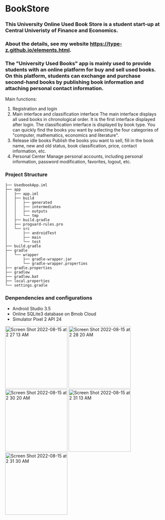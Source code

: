 # BookStore

### This University Online Used Book Store is a student start-up at Central Univeristy of Finance and Economics.
### About the details, see my website https://type-z.github.io/elements.html.

### The "University Used Books" app is mainly used to provide students with an online platform for buy and sell used books. On this platform, students can exchange and purchase second-hand books by publishing book information and attaching personal contact information.
Main functions:
1. Registration and login
2. Main interface and classification interface
The main interface displays all used books in chronological order. It is the first interface displayed after login.
The classification interface is displayed by book type. You can quickly find the books you want by selecting the four categories of "computer, mathematics, economics and literature".
3. Release idle books
Publish the books you want to sell, fill in the book name, new and old status, book classification, price, contact information, etc.
4. Personal Center
Manage personal accounts, including personal information, password modification, favorites, logout, etc.

### Project Structure
```
├── UsedbookApp.iml
├── app
│   ├── app.iml
│   ├── build
│   │   ├── generated
│   │   ├── intermediates
│   │   ├── outputs
│   │   └── tmp
│   ├── build.gradle
│   ├── proguard-rules.pro
│   └── src
│       ├── androidTest
│       ├── main
│       └── test
├── build.gradle
├── gradle
│   └── wrapper
│       ├── gradle-wrapper.jar
│       └── gradle-wrapper.properties
├── gradle.properties
├── gradlew
├── gradlew.bat
├── local.properties
└── settings.gradle

```
### Denpendencies and configurations

- Android Studio 3.5
- Online SQLite3 database on Bmob Cloud
- Simulator Pixel 2 API 24

<img width="200" alt="Screen Shot 2022-08-15 at 2 27 13 AM" src="https://user-images.githubusercontent.com/43489975/184586929-105241a2-38a0-4306-b079-05cd4819a6db.png">
<img width="200" alt="Screen Shot 2022-08-15 at 2 28 20 AM" src="https://user-images.githubusercontent.com/43489975/184587488-bd03886b-11b6-4538-a87a-1240389dc181.png">
<img width="200" alt="Screen Shot 2022-08-15 at 2 30 20 AM" src="https://user-images.githubusercontent.com/43489975/184587447-f5fc651a-a16d-4595-9827-c00ba4a0cc0b.png">
<img width="200" alt="Screen Shot 2022-08-15 at 2 31 13 AM" src="https://user-images.githubusercontent.com/43489975/184587451-2af912aa-6307-4b65-8076-7b21508d8d38.png">
<img width="200" alt="Screen Shot 2022-08-15 at 2 31 30 AM" src="https://user-images.githubusercontent.com/43489975/184587459-6dd15d1d-dc60-4ac4-8b5d-3a58878867bd.png">


